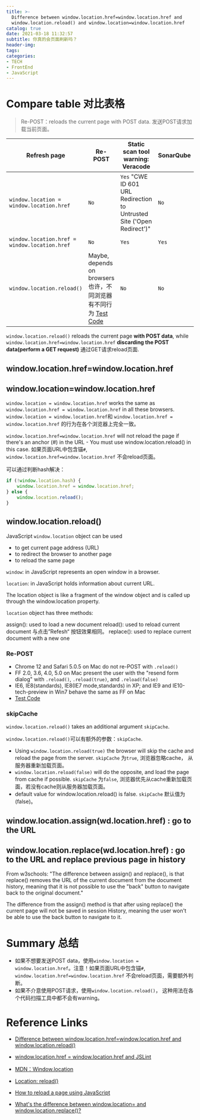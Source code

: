 ```yaml
---
title: >-
  Difference between window.location.href=window.location.href and
  window.location.reload() and window.location=window.location.href
catalog: true
date: 2021-03-18 11:32:57
subtitle: 你真的会页面刷新吗？
header-img:
tags:
categories:
- TECH
- FrontEnd
- JavaScript
---
```


# Compare table 对比表格

> Re-POST：reloads the current page with POST data. 发送POST请求加载当前页面。

Refresh page | Re-POST | Static scan tool warning: Veracode | SonarQube | JSLint
---------|----------|---------|---------|---------
`window.location = window.location.href` | `No` | `Yes` "CWE ID 601 URL Redirection to Untrusted Site ('Open Redirect')" | `No` | `No`
`window.location.href = window.location.href` | `No` | `Yes` | `Yes` | `Yes` "Weird assignment"
`window.location.reload()` | Maybe, depends on browsers 也许，不同浏览器有不同行为 [Test Code](https://codepen.io/catherineliyuankun/pen/bGByZbe) | `No` | `No` | `No`

`window.location.reload()` reloads the current page **with POST data**, while `window.location.href=window.location.href` **discarding the POST data(perform a GET request)** 通过GET请求reload页面.


## window.location.href=window.location.href

## window.location=window.location.href

`window.location = window.location.href` works the same as `window.location.href = window.location.href` in all these browsers.
`window.location = window.location.href`和 `window.location.href = window.location.href` 的行为在各个浏览器上完全一致。

`window.location.href=window.location.href` will not reload the page if there's an anchor (#) in the URL - You must use window.location.reload() in this case.
如果页面URL中包含锚`#`, `window.location.href=window.location.href` 不会reload页面。

可以通过判断hash解决：

```JavaScript
if (!window.location.hash) {
    window.location.href = window.location.href;
} else {
    window.location.reload();
}

```

## window.location.reload()

JavaScript `window.location` object can be used

- to get current page address (URL)
- to redirect the browser to another page
- to reload the same page

`window`: in JavaScript represents an open window in a browser.

`location`: in JavaScript holds information about current URL.

The location object is like a fragment of the window object and is called up through the window.location property.

`location` object has three methods:

assign(): used to load a new document
reload(): used to reload current document 与点击”Refesh“ 按钮效果相同。
replace(): used to replace current document with a new one

### Re-POST

- Chrome 12 and Safari 5.0.5 on Mac do not re-POST with `.reload()`
- FF 2.0, 3.6, 4.0, 5.0 on Mac present the user with the "resend form dialog" with `.reload()`, `.reload(true)`, and `.reload(false)`
- IE6, IE8(standards), IE8(IE7 mode,standards) in XP; and IE9 and IE10-tech-preview in Win7 behave the same as FF on Mac
- [Test Code](https://codepen.io/catherineliyuankun/pen/bGByZbe)

### skipCache

`window.location.reload()` takes an additional argument `skipCache`.

`window.location.reload()`可以有额外的参数：`skipCache`.
- Using `window.location.reload(true)` the browser will skip the cache and reload the page from the server. `skipCache` 为`true`, 浏览器忽略cache， 从服务器重新加载页面。
- `window.location.reload(false)` will do the opposite, and load the page from cache if possible. `skipCache` 为`false`, 浏览器优先从cache重新加载页面，若没有cache则从服务器加载页面。
- default value for window.location.reload() is false. `skipCache` 默认值为(false)。

## window.location.assign(wd.location.href) : go to the URL
## window.location.replace(wd.location.href) : go to the URL and replace previous page in history

From w3schools: "The difference between assign() and replace(), is that replace() removes the URL of the current document from the document history, meaning that it is not possible to use the "back" button to navigate back to the original document."

The difference from the assign() method is that after using replace() the current page will not be saved in session History, meaning the user won't be able to use the back button to navigate to it.

# Summary 总结

- 如果不想要发送POST data，使用`window.location = window.location.href`。注意！如果页面URL中包含锚`#`, `window.location.href=window.location.href` 不会reload页面，需要额外判断。
- 如果不介意使用POST请求，使用`window.location.reload()`， 这种用法在各个代码扫描工具中都不会有warning。

# Reference Links

- [Difference between window.location.href=window.location.href and window.location.reload()](https://stackoverflow.com/questions/2405117/difference-between-window-location-href-window-location-href-and-window-location)

- [window.location.href = window.location.href and JSLint](https://stackoverflow.com/questions/6751641/window-location-href-window-location-href-and-jslint)
- [MDN：Window.location](https://developer.mozilla.org/en-US/docs/Web/API/Window/location)
- [Location: reload()](https://developer.mozilla.org/en-US/docs/Web/API/Location/reload)
- [How to reload a page using JavaScript](https://stackoverflow.com/questions/3715047/how-to-reload-a-page-using-javascript)
- [What's the difference between window.location= and window.location.replace()?](https://stackoverflow.com/questions/1865837/whats-the-difference-between-window-location-and-window-location-replace)

